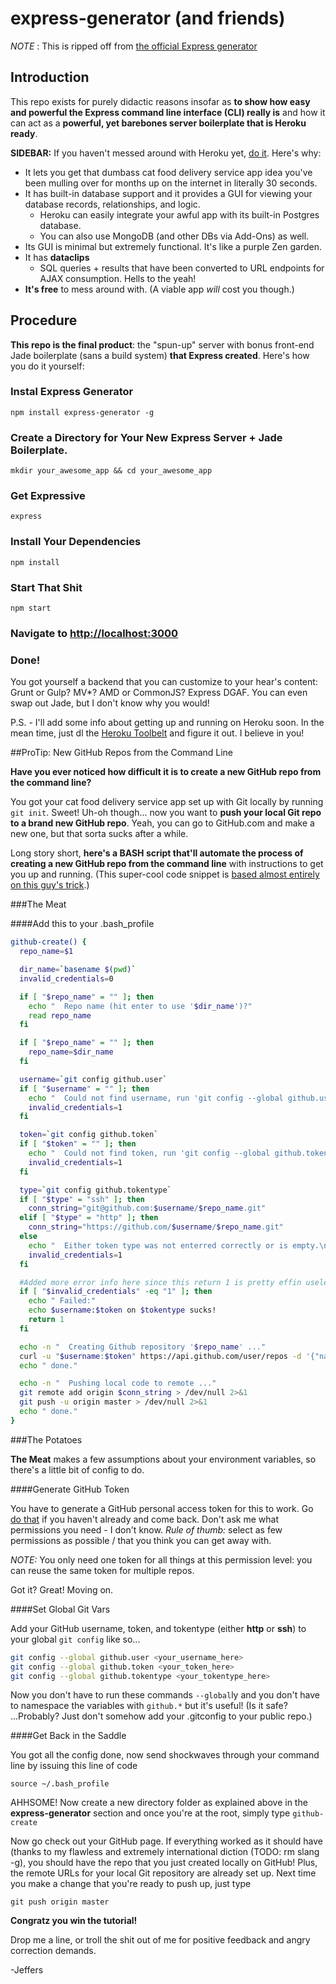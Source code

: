 # express-generator (and friends)

*NOTE* : This is ripped off from [the official Express generator](http://expressjs.com/starter/generator.html "<3")

## Introduction

This repo exists for purely didactic reasons insofar as **to show how easy and powerful the Express command line interface (CLI) really is** and how it can act as a **powerful, yet barebones server boilerplate that is Heroku ready**.

**SIDEBAR:** If you haven't messed around with Heroku yet, [do it](https://devcenter.heroku.com/articles/getting-started-with-nodejs#introduction). Here's why:
  - It lets you get that dumbass cat food delivery service app idea you've been mulling over for months up on the internet in literally 30 seconds.
  - It has built-in database support and it provides a GUI for viewing your database records, relationships, and logic.
    - Heroku can easily integrate your awful app with its built-in Postgres database.
    - You can also use MongoDB (and other DBs via Add-Ons) as well.
  - Its GUI is minimal but extremely functional. It's like a purple Zen garden.
  - It has **dataclips**
    - SQL queries + results that have been converted to URL endpoints for AJAX consumption. Hells to the yeah!
  - **It's free** to mess around with. (A viable app *will* cost you though.)

## Procedure

**This repo is the final product**: the "spun-up" server with bonus front-end Jade boilerplate (sans a build system) **that Express created**. Here's how you do it yourself:

### Instal Express Generator
    npm install express-generator -g
  
### Create a Directory for Your New Express Server + Jade Boilerplate.
    mkdir your_awesome_app && cd your_awesome_app
  
### Get Expressive
    express
  
### Install Your Dependencies
    npm install
  
### Start That Shit
    npm start
  
### Navigate to [http://localhost:3000](http://localhost:3000)

### Done!
  You got yourself a backend that you can customize to your hear's content: Grunt or Gulp? MV*? AMD or CommonJS? Express DGAF. You can even swap out Jade, but I don't know why you would!

P.S. - I'll add some info about getting up and running on Heroku soon. In the mean time, just dl the [Heroku Toolbelt](https://toolbelt.heroku.com/) and figure it out. I believe in you!


##ProTip: New GitHub Repos from the Command Line

**Have you ever noticed how difficult it is to create a new GitHub repo from the command line?**

You got your cat food delivery service app set up with Git locally by running `git init`. Sweet! Uh-oh though... now you want to **push your local Git repo to a brand new GitHub repo**. Yeah, you can go to GitHub.com and make a new one, but that sorta sucks after a while.

Long story short, **here's a BASH script that'll automate the process of creating a new GitHub repo from the command line** with instructions to get you up and running. (This super-cool code snippet is [based almost entirely on this guy's trick](http://viget.com/extend/create-a-github-repo-from-the-command-line, "CHYEAH!!!").)

###The Meat

####Add this to your .bash_profile

```bash
github-create() {
  repo_name=$1

  dir_name=`basename $(pwd)`
  invalid_credentials=0

  if [ "$repo_name" = "" ]; then
    echo "  Repo name (hit enter to use '$dir_name')?"
    read repo_name
  fi

  if [ "$repo_name" = "" ]; then
    repo_name=$dir_name
  fi

  username=`git config github.user`
  if [ "$username" = "" ]; then
    echo "  Could not find username, run 'git config --global github.user <username>'"
    invalid_credentials=1
  fi

  token=`git config github.token`
  if [ "$token" = "" ]; then
    echo "  Could not find token, run 'git config --global github.token <token>'"
    invalid_credentials=1
  fi

  type=`git config github.tokentype`
  if [ "$type" = "ssh" ]; then
    conn_string="git@github.com:$username/$repo_name.git"
  elif [ "$type" = "http" ]; then
    conn_string="https://github.com/$username/$repo_name.git"
  else
    echo "  Either token type was not enterred correctly or is empty.\n  It must be one of 'ssh' or 'http'.\n  Run git config --global github.tokentype <ssh|http>"
    invalid_credentials=1
  fi

  #Added more error info here since this return 1 is pretty effin useless during debug
  if [ "$invalid_credentials" -eq "1" ]; then
    echo " Failed:"
    echo $username:$token on $tokentype sucks!
    return 1
  fi

  echo -n "  Creating Github repository '$repo_name' ..."
  curl -u "$username:$token" https://api.github.com/user/repos -d '{"name":"'$repo_name'"}' > /dev/null 2>&1
  echo " done."

  echo -n "  Pushing local code to remote ..."
  git remote add origin $conn_string > /dev/null 2>&1
  git push -u origin master > /dev/null 2>&1
  echo " done."
}
```

###The Potatoes

**The Meat** makes a few assumptions about your environment variables, so there's a little bit of config to do.

####Generate GitHub Token

You have to generate a GitHub personal access token for this to work. Go [do that](https://github.com/settings/tokens) if you haven't already and come back. Don't ask me what permissions you need - I don't know. *Rule of thumb:* select as few permissions as possible / that you think you can get away with.

*NOTE:* You only need one token for all things at this permission level: you can reuse the same token for multiple repos.

Got it? Great! Moving on.

####Set Global Git Vars

Add your GitHub username, token, and tokentype (either **http** or **ssh**) to your global `git config` like so...

```bash
git config --global github.user <your_username_here>
git config --global github.token <your_token_here>
git config --global github.tokentype <your_tokentype_here>
```

Now you don't have to run these commands `--global`ly and you don't have to namespace the variables with `github.*` but it's useful! (Is it safe? ...Probably? Just don't somehow add your .gitconfig to your public repo.)

####Get Back in the Saddle

You got all the config done, now send shockwaves through your command line by issuing this line of code

    source ~/.bash_profile
  
AHHSOME! Now create a new directory folder as explained above in the **express-generator** section and once you're at the root, simply type
  `github-create`
  
Now go check out your GitHub page. If everything worked as it should have (thanks to my flawless and extremely international diction (TODO: rm slang -g), you should have the repo that you just created locally on GitHub! Plus, the remote URLs for your local Git repository are already set up. Next time you make a change that you're ready to push up, just type

    git push origin master
  
**Congratz you win the tutorial!** 

Drop me a line, or troll the shit out of me for positive feedback and angry correction demands.

-Jeffers
